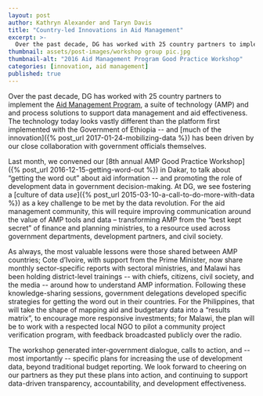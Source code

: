 ```yaml
---
layout: post
author: Kathryn Alexander and Taryn Davis
title: "Country-led Innovations in Aid Management"
excerpt: >-
  Over the past decade, DG has worked with 25 country partners to implement the Aid Management Program,  a suite of technology (AMP) and and process solutions to support data management and aid effectiveness. The technology today looks vastly different than the platform first implemented with the Government of Ethiopia...
thumbnail: assets/post-images/workshop group pic.jpg
thumbnail-alt: "2016 Aid Management Program Good Practice Workshop"
categories: [innovation, aid management]
published: true
---
```


Over the past decade, DG has worked with 25 country partners to implement the [Aid Management Program](http://www.developmentgateway.org/expertise/amp/),  a suite of technology (AMP) and and process solutions to support data management and aid effectiveness. The technology today looks vastly different than the platform first implemented with the Government of Ethiopia -- and [much of the innovation]({% post_url 2017-01-24-mobilizing-data %}) has been driven by our close collaboration with government officials themselves. 

Last month, we convened our [8th annual AMP Good Practice Workshop]({% post_url 2016-12-15-getting-word-out %}) in Dakar, to talk about “getting the word out” about aid information -- and promoting the role of development data in government decision-making. At DG, we see fostering a [culture of data *use*]({% post_url 2015-03-10-a-call-to-do-more-with-data %}) as a key challenge to be met by the data revolution. For the aid management community, this will require improving communication around the value of AMP tools and data – transforming AMP from the “best kept secret” of finance and planning ministries, to a resource used across government departments, development partners, and civil society.

As always, the most valuable lessons were those shared between AMP countries; Cote d’Ivoire, with support from the Prime Minister, now share monthly sector-specific reports with sectoral ministries, and Malawi has been holding district-level trainings -- with chiefs, citizens, civil society, and the media -- around how to understand AMP information. Following these knowledge-sharing sessions, government delegations developed specific strategies for getting the word out in their countries. For the Philippines, that will take the shape of mapping aid and budgetary data into a “results matrix”, to encourage more responsive investments; for Malawi, the plan will be to work with a respected local NGO to pilot a community project verification program, with feedback broadcasted publicly over the radio.

The workshop generated inter-government dialogue, calls to action, and -- most importantly -- specific plans for increasing the use of development data, beyond traditional budget reporting. We look forward to cheering on our partners as they put these plans into action, and continuing to support data-driven transparency, accountability, and development effectiveness.
